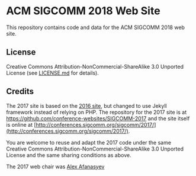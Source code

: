 #  ACM SIGCOMM 2018 Web Site

This repository contains code and data for the ACM SIGCOMM 2018 web site.

## License

Creative Commons Attribution-NonCommercial-ShareAlike 3.0 Unported License (see [LICENSE.md](LICENSE.md) for details).

## Credits

The 2017 site is based on the [2016 site](https://github.com/apietila/SIGCOMM2016), but changed to use Jekyll framework instead of relying on PHP.  The repository for the 2017 site is at https://github.com/conference-websites/SIGCOMM-2017 and the site itself is online at [http://conferences.sigcomm.org/sigcomm/2017/](http://conferences.sigcomm.org/sigcomm/2017/).

You are welcome to reuse and adapt the 2017 code under the same Creative Commons Attribution-NonCommercial-ShareAlike 3.0 Unported License and the same sharing conditions as above.

The 2017 web chair was [Alex Afanasyev](http://users.cs.fiu.edu/~afanasyev/)

